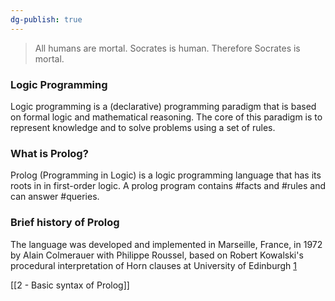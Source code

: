 ```yaml
---
dg-publish: true
---
```

>All humans are mortal. Socrates is human. Therefore Socrates is mortal.
### Logic Programming
Logic programming is a (declarative) programming paradigm that is based on formal logic and mathematical reasoning. The core of this paradigm is to represent knowledge and to solve problems using a set of rules.
### What is Prolog?
Prolog (Programming in Logic) is a logic programming language that has its roots in in first-order logic. A prolog program contains #facts and #rules and can answer #queries.
### Brief history of Prolog
The language was developed and implemented in Marseille, France, in 1972 by Alain Colmerauer with Philippe Roussel, based on Robert Kowalski's procedural interpretation of Horn clauses at University of Edinburgh [1](https://en.wikipedia.org/wiki/Prolog)

[[2 - Basic syntax of Prolog]]